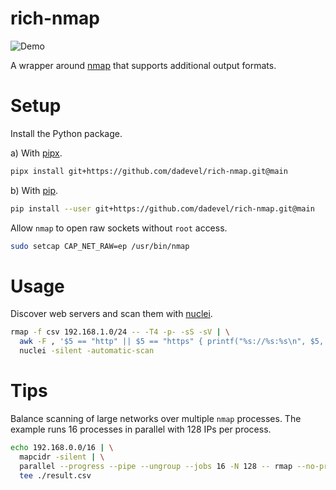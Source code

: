 # rich-nmap

![Demo](./assets/demo.gif)

A wrapper around [nmap](https://nmap.org/) that supports additional output formats.

# Setup

Install the Python package.

a) With [pipx](https://github.com/pypa/pipx).

~~~ bash
pipx install git+https://github.com/dadevel/rich-nmap.git@main
~~~

b) With [pip](https://github.com/pypa/pip).

~~~ bash
pip install --user git+https://github.com/dadevel/rich-nmap.git@main
~~~

Allow `nmap` to open raw sockets without `root` access.

~~~ bash
sudo setcap CAP_NET_RAW=ep /usr/bin/nmap
~~~

# Usage

Discover web servers and scan them with [nuclei](https://github.com/projectdiscovery/nuclei).

~~~ bash
rmap -f csv 192.168.1.0/24 -- -T4 -p- -sS -sV | \
  awk -F , '$5 == "http" || $5 == "https" { printf("%s://%s:%s\n", $5, $1, $3); }' | \
  nuclei -silent -automatic-scan
~~~

# Tips

Balance scanning of large networks over multiple `nmap` processes.
The example runs 16 processes in parallel with 128 IPs per process.

~~~ bash
echo 192.168.0.0/16 | \
  mapcidr -silent | \
  parallel --progress --pipe --ungroup --jobs 16 -N 128 -- rmap --no-progress -f csv -- -n -Pn -T4 --top-ports 1000 -sS -sV --version-intensity 0 | \
  tee ./result.csv
~~~
